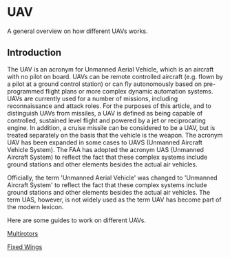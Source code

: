 # UAV
A general overview on how different UAVs works.

## Introduction

The UAV is an acronym for Unmanned Aerial Vehicle, which is an aircraft with no pilot on board. UAVs can be remote controlled aircraft (e.g. flown by a pilot at a ground control station) or can fly autonomously based on pre-programmed flight plans or more complex dynamic automation systems. UAVs are currently used for a number of missions, including reconnaissance and attack roles. For the purposes of this article, and to distinguish UAVs from missiles, a UAV is defined as being capable of controlled, sustained level flight and powered by a jet or reciprocating engine. In addition, a cruise missile can be considered to be a UAV, but is treated separately on the basis that the vehicle is the weapon. The acronym UAV has been expanded in some cases to UAVS (Unmanned Aircraft Vehicle System). The FAA has adopted the acronym UAS (Unmanned Aircraft System) to reflect the fact that these complex systems include ground stations and other elements besides the actual air vehicles.

Officially, the term 'Unmanned Aerial Vehicle' was changed to 'Unmanned Aircraft System' to reflect the fact that these complex systems include ground stations and other elements besides the actual air vehicles. The term UAS, however, is not widely used as the term UAV has become part of the modern lexicon.

Here are some guides to work on different UAVs.

[Multirotors](https://github.com/Aeroclub-IITM/UAV/wiki/Introduction-to-Multirotors)

[Fixed Wings](https://github.com/Aeroclub-IITM/UAV/wiki/Fixed-Wings)
